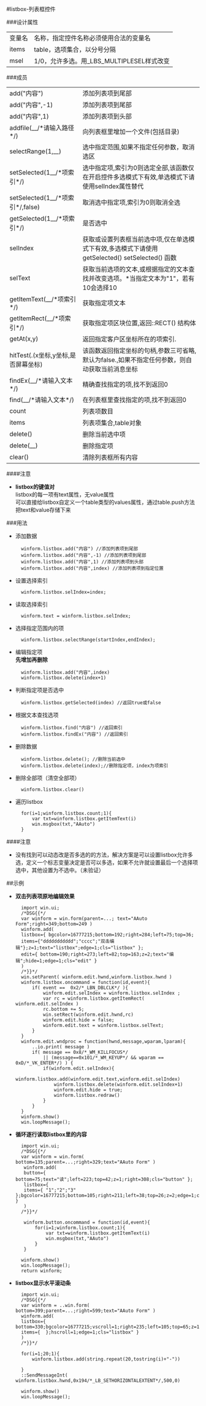 ﻿#listbox-列表框控件

###设计属性
<table>
	<tr><td>变量名</td><td>名称，指定控件名称必须使用合法的变量名</td></tr>
	<tr><td>items</td><td>table，选项集合，以分号分隔</td></tr>
	<tr><td>msel</td><td>1/0，允许多选。用_LBS_MULTIPLESEL样式改变</td></tr>
</table>
###成员
<table>
<tr><td>add("内容")</td><td>添加列表项到尾部</td></tr>
<tr><td>add("内容",-1)</td><td>添加列表项到尾部</td></tr>
<tr><td>add("内容",1)</td><td>添加列表项到头部</td></tr>
<tr><td>addfile(__/*请输入路径*/)</td><td>向列表框里增加一个文件(包括目录)</td></tr>
<tr><td>selectRange(1,__)</td><td>选中指定范围,如果不指定任何参数，取消选区</td></tr>
<tr><td>setSelected(1__/*项索引*/)</td><td>选中指定项,索引为0则选定全部,该函数仅在开启控件多选模式下有效,单选模式下请使用selIndex属性替代</td></tr>
<tr><td>setSelected(1__/*项索引*/,false)</td><td>取消选中指定项,索引为0则取消全选</td></tr>
<tr><td>getSelected(1__/*项索引*/)</td><td>是否选中 </td></tr>
<tr><td>selIndex</td><td>获取或设置列表框当前选中项,仅在单选模式下有效,多选模式下请使用 getSelected() setSelected() 函数</td></tr>
<tr><td>selText</td><td>获取当前选项的文本,或根据指定的文本查找并改变选项。*当指定文本为"1"，若有10会选择10</td></tr>
<tr><td>getItemText(__/*项索引*/)</td><td>获取指定项文本</td></tr>
<tr><td>getItemRect(__/*项索引*/)</td><td>获取指定项区块位置,返回::RECT() 结构体</td></tr>
<tr><td>getAt(x,y)</td><td>返回指定客户区坐标所在的项索引.</td></tr>
<tr><td>hitTest(.(x坐标,y坐标,是否屏幕坐标)</td><td>该函数返回指定坐标的句柄,参数三可省略,默认为false.,如果不指定任何参数，则自动获取当前消息坐标</td></tr>
<tr><td>findEx(__/*请输入文本*/)</td><td>精确查找指定的项,找不到返回0</td></tr>
<tr><td>find(__/*请输入文本*/)</td><td>在列表框里查找指定的项,找不到返回0</td></tr>
<tr><td>count</td><td>列表项数目</td></tr>
<tr><td>items</td><td>列表项集合,table对象</td></tr>
<tr><td>delete()</td><td>删除当前选中项</td></tr>
<tr><td>delete(__)</td><td>删除指定项</td></tr>
<tr><td>clear()</td><td>清除列表框所有内容</td></tr>
</table>

####注意
* **listbox的键值对**  
  listbox的每一项有text属性，无value属性  
  可以直接给listbox自定义一个table类型的values属性，通过table.push方法把text和value存储下来

###用法
* 添加数据
	
		winform.listbox.add("内容") //添加列表项到尾部
		winform.listbox.add("内容",-1) //添加列表项到尾部
		winform.listbox.add("内容",1) //添加列表项到头部
		winform.listbox.add("内容",index) //添加列表项到指定位置

* 设置选择索引

		winform.listbox.selIndex=index;
* 读取选择索引

		winform.text = winform.listbox.selIndex;
* 选择指定范围内的项

		winform.listbox.selectRange(startIndex,endIndex);

* 编辑指定项  
  **先增加再删除**
 
		winform.listbox.add("内容",index)
		winform.listbox.delete(index+1)

* 判断指定项是否选中

		winform.listbox.getSelected(index) //返回true或false

* 根据文本查找选项

		winform.listbox.find("内容") //返回索引
		winform.listbox.findEx("内容") //返回索引
* 删除数据

		winform.listbox.delete(); //删除当前选中
		winform.listbox.delete(index);//删除指定项，index为项索引
* 删除全部项（清空全部项）

		winform.listbox.clear()

* 遍历listbox

		for(i=1;winform.listbox.count;1){
	        var txt=winform.listbox.getItemText(i)
	        win.msgbox(txt,"AAuto")
	    }

####注意
* 没有找到可以动态改是否多选的的方法，解决方案是可以设置listbox允许多选，定义一个标志变量决定是否可以多选，如果不允许就设置最后一个选择项选中，其他设置为不选中。（未验证）

##示例
* **双击列表项原地编辑效果**

		import win.ui;
		/*DSG{{*/
		var winform = win.form(parent=...; text="AAuto Form";right=349;bottom=249 )
		winform.add( 
		listbox={ bgcolor=16777215;bottom=192;right=284;left=75;top=36;
		items={"ddddddddddd";"cccc";"双击编辑"};z=1;text="listbox";edge=1;cls="listbox" };
		edit={ bottom=190;right=273;left=82;top=163;z=2;text="编辑";hide=1;edge=1;cls="edit" }
		)
		/*}}*/		
		win.setParent( winform.edit.hwnd,winform.listbox.hwnd )
		winform.listbox.oncommand = function(id,event){
		    if( event ==  0x2/*_LBN_DBLCLK*/ ){
		        winform.edit.selIndex = winform.listbox.selIndex ;
		        var rc = winform.listbox.getItemRect( winform.edit.selIndex )
		        rc.bottom += 5;
		        win.setRect(winform.edit.hwnd,rc) 
		        winform.edit.hide = false; 
		        winform.edit.text = winform.listbox.selText; 
		    }    
		}
		winform.edit.wndproc = function(hwnd,message,wparam,lparam){
		    ..io.print( message )
		    if( message == 0x8/*_WM_KILLFOCUS*/ 
		        || (message==0x101/*_WM_KEYUP*/ && wparam == 0xD/*_VK_ENTER*/) ) {
		        if(winform.edit.selIndex){
		            winform.listbox.add(winform.edit.text,winform.edit.selIndex)
		            winform.listbox.delete(winform.edit.selIndex+1)
		            winform.edit.hide = true;
		            winform.listbox.redraw()
		        }
		    }
		} 		
		winform.show() 
		win.loopMessage();
* **循环逐行读取listbox里的内容**

		import win.ui;
		/*DSG{{*/
		var winform = win.form( bottom=135;parent=...;right=329;text="AAuto Form" )
		 winform.add( 
		 button={ bottom=75;text="读";left=223;top=42;z=1;right=308;cls="button" };
		 listbox={ 
		 items={ "1";"2";"3" };bgcolor=16777215;bottom=105;right=211;left=38;top=26;z=2;edge=1;cls="listbox" }
		 )
		/*}}*/
		
		 winform.button.oncommand = function(id,event){
		     for(i=1;winform.listbox.count;1){
		         var txt=winform.listbox.getItemText(i)
		         win.msgbox(txt,"AAuto")
		     }
		 }
		
		winform.show() 
		win.loopMessage();
		return winform;

* **listbox显示水平滚动条**

		import win.ui;
		/*DSG{{*/
		var winform = ..win.form( bottom=399;parent=...;right=599;text="AAuto Form" )
		winform.add( 
		listbox={ bottom=330;bgcolor=16777215;vscroll=1;right=235;left=105;top=65;z=1;
		items={  };hscroll=1;edge=1;cls="listbox" }
		)
		/*}}*/

		for(i=1;20;1){
			winform.listbox.add(string.repeat(20,tostring(i)+"-"))

		}
		::SendMessageInt( winform.listbox.hwnd,0x194/*_LB_SETHORIZONTALEXTENT*/,500,0)

		winform.show() 
		win.loopMessage();